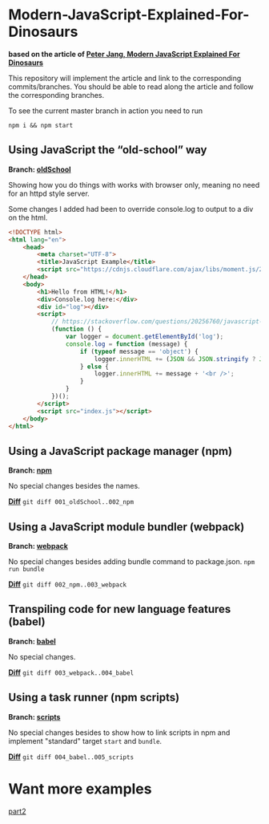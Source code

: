 # Modern-JavaScript-Explained-For-Dinosaurs

**based on the article of [Peter Jang, Modern JavaScript Explained For Dinosaurs](https://medium.com/@peterxjang/modern-javascript-explained-for-dinosaurs-f695e9747b70)**

This repository will implement the article and link to the corresponding commits/branches. You should be able to read along the article and follow the corresponding branches.

To see the current master branch in action you need to run

```npm
npm i && npm start
```

## Using JavaScript the “old-school” way

**Branch: [oldSchool](https://github.com/scherler/Modern-JavaScript-Explained-For-Dinosaurs/tree/001_oldSchool)**

Showing how you do things with works with browser only, meaning no need for an httpd style server.

Some changes I added had been to override console.log to output to a div on the html.

```html
<!DOCTYPE html>
<html lang="en">
    <head>
        <meta charset="UTF-8">
        <title>JavaScript Example</title>
        <script src="https://cdnjs.cloudflare.com/ajax/libs/moment.js/2.19.1/moment.min.js"></script>
    </head>
    <body>
        <h1>Hello from HTML!</h1>
        <div>Console.log here:</div>
        <div id="log"></div>
        <script>
            // https://stackoverflow.com/questions/20256760/javascript-console-log-to-html
            (function () {
                var logger = document.getElementById('log');
                console.log = function (message) {
                    if (typeof message == 'object') {
                        logger.innerHTML += (JSON && JSON.stringify ? JSON.stringify(message) : message) + '<br />';
                    } else {
                        logger.innerHTML += message + '<br />';
                    }
                }
            })();
        </script>
        <script src="index.js"></script>
    </body>
</html>
```

## Using a JavaScript package manager (npm)

**Branch: [npm](https://github.com/scherler/Modern-JavaScript-Explained-For-Dinosaurs/tree/002_npm)**

No special changes besides the names.

**[Diff](./diffs/001_oldSchool..002_npm)** `git diff 001_oldSchool..002_npm`

## Using a JavaScript module bundler (webpack)

**Branch: [webpack](https://github.com/scherler/Modern-JavaScript-Explained-For-Dinosaurs/tree/003_webpack)**

No special changes besides adding bundle command to package.json. `npm run bundle`

**[Diff](./diffs/002_npm..003_webpack)** `git diff 002_npm..003_webpack`

## Transpiling code for new language features (babel)

**Branch: [babel](https://github.com/scherler/Modern-JavaScript-Explained-For-Dinosaurs/tree/004_babel)**

No special changes.

**[Diff](./diffs/003_webpack..004_babel)** `git diff 003_webpack..004_babel`

## Using a task runner (npm scripts)

**Branch: [scripts](https://github.com/scherler/Modern-JavaScript-Explained-For-Dinosaurs/tree/005_scripts)**

No special changes besides to show how to link scripts in npm and implement "standard" target `start` and `bundle`.

**[Diff](./diffs/004_babel..005_scripts)** `git diff 004_babel..005_scripts`


# Want more examples

[part2](./part2.md)